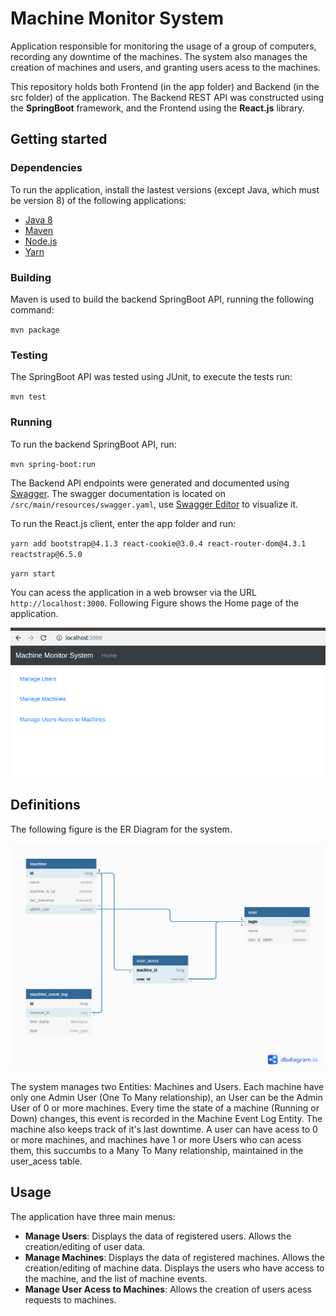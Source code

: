 # Machine Monitor System

Application responsible for monitoring the usage of a group of computers, recording any downtime of the machines.
The system also manages the creation of machines and users, and granting users acess to the machines.

This repository holds both Frontend (in the app folder) and Backend (in the src folder) of the application. The Backend
REST API was constructed using the **SpringBoot** framework, and the Frontend using the **React.js** library.  

## Getting started

### Dependencies

To run the application, install the lastest versions (except Java, which must be version 8) 
of the following applications:

- [Java 8](https://www.java.com/pt_BR/download/)
- [Maven](https://maven.apache.org/)
- [Node.js](https://nodejs.org/en/)
- [Yarn](https://yarnpkg.com/)

### Building

Maven is used to build the backend SpringBoot API, running the following command:

`mvn package`

### Testing 

The SpringBoot API was tested using JUnit, to execute the tests run:

`mvn test`

### Running 

To run the backend SpringBoot API, run:

 `mvn spring-boot:run`

The Backend API endpoints were generated and documented using [Swagger](https://swagger.io/). The swagger documentation
is located on `/src/main/resources/swagger.yaml`, use [Swagger Editor](https://editor.swagger.io/) to visualize it.

To run the React.js client, enter the app folder and run:

`yarn add bootstrap@4.1.3 react-cookie@3.0.4 react-router-dom@4.3.1 reactstrap@6.5.0`

`yarn start`

You can acess the application in a web browser via the URL `http://localhost:3000`. Following Figure shows the Home 
page of the application. 

![alt text](./src/main/resources/machine_monitor_home.png "MachineMonitor")

## Definitions

The following figure is the ER Diagram for the system.

![alt text](./src/main/resources/ER_Diagram.png "ER-Diagram")

The system manages two Entities: Machines and Users. Each machine have only one Admin User (One To Many relationship),
an User can be the Admin User of 0 or more machines. Every time the state of a machine (Running or Down) changes, this
event is recorded in the Machine Event Log Entity. The machine also keeps track of it's last downtime. A user can 
have acess to 0 or more machines, and machines have 1 or more Users who can acess them, this succumbs to a Many To Many 
relationship, maintained in the user_acess table.


## Usage

The application have three main menus:

- **Manage Users**: Displays the data of registered users. Allows the creation/editing of user data.
- **Manage Machines**: Displays the data of registered machines. Allows the creation/editing of machine data. Displays 
the users who have access to the machine, and the list of machine events.
- **Manage User Acess to Machines**: Allows the creation of users acess requests to machines.
